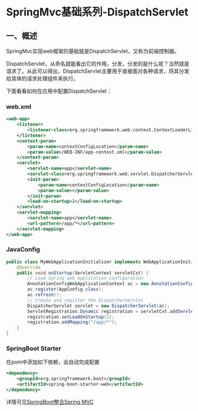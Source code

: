 # SpringMvc基础系列-DispatchServlet
## 一、概述
SpringMvc实现web框架的基础就是DispatchServlet，又称为前端控制器。

DispatchServlet，从命名就能看出它的作用，分发，分发的是什么呢？当然就是请求了。从此可以得出，DispatchServlet主要用于直接面对各种请求，将其分发给具体的请求处理组件来执行。

下面看看如何在应用中配置DispatchServlet：
### web.xml
```xml
<web-app>
    <listener>
        <listener-class>org.springframework.web.context.ContextLoaderListener</listener-class>
    </listener>
    <context-param>
        <param-name>contextConfigLocation</param-name>
        <param-value>/WEB-INF/app-context.xml</param-value>
    </context-param>
    <servlet>
        <servlet-name>app</servlet-name>
        <servlet-class>org.springframework.web.servlet.DispatcherServlet</servlet-class>
        <init-param>
            <param-name>contextConfigLocation</param-name>
            <param-value></param-value>
        </init-param>
        <load-on-startup>1</load-on-startup>
    </servlet>
    <servlet-mapping>
        <servlet-name>app</servlet-name>
        <url-pattern>/app/*</url-pattern>
    </servlet-mapping>
</web-app>
```
### JavaConfig
```java
public class MyWebApplicationInitializer implements WebApplicationInitializer {
    @Override
    public void onStartup(ServletContext servletCxt) {
        // Load Spring web application configuration
        AnnotationConfigWebApplicationContext ac = new AnnotationConfigWebApplicationContext();
        ac.register(AppConfig.class);
        ac.refresh();
        // Create and register the DispatcherServlet
        DispatcherServlet servlet = new DispatcherServlet(ac);
        ServletRegistration.Dynamic registration = servletCxt.addServlet("app", servlet);
        registration.setLoadOnStartup(1);
        registration.addMapping("/app/*");
    }
}
```
### SpringBoot Starter
在pom中添加如下依赖，会自动完成配置
```xml
<dependency>
    <groupId>org.springframework.boot</groupId>
    <artifactId>spring-boot-starter-web</artifactId>
</dependency>
```
详情可见[SpringBoot整合Spring MVC](https://github.com/qe2592008/articles/blob/develop/Notes/SpringBoot%E6%95%B4%E5%90%88%E7%B3%BB%E5%88%97/9-SpringBoot%E6%95%B4%E5%90%88SpringMvc.md)
## 